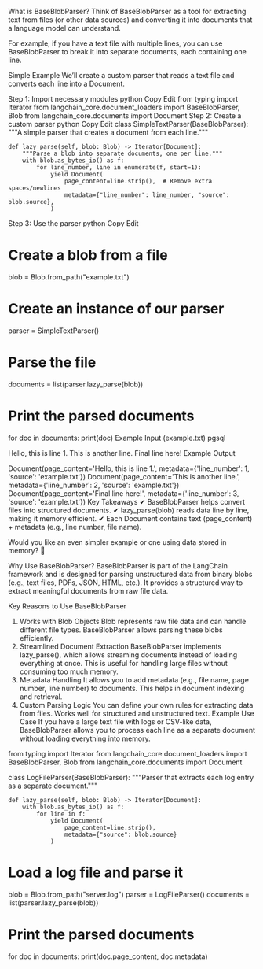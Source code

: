 What is BaseBlobParser?
Think of BaseBlobParser as a tool for extracting text from files (or other data sources) and converting it into documents that a language model can understand.

For example, if you have a text file with multiple lines, you can use BaseBlobParser to break it into separate documents, each containing one line.

Simple Example
We’ll create a custom parser that reads a text file and converts each line into a Document.

Step 1: Import necessary modules
python
Copy
Edit
from typing import Iterator
from langchain_core.document_loaders import BaseBlobParser, Blob
from langchain_core.documents import Document
Step 2: Create a custom parser
python
Copy
Edit
class SimpleTextParser(BaseBlobParser):
    """A simple parser that creates a document from each line."""

    def lazy_parse(self, blob: Blob) -> Iterator[Document]:
        """Parse a blob into separate documents, one per line."""
        with blob.as_bytes_io() as f:
            for line_number, line in enumerate(f, start=1):
                yield Document(
                    page_content=line.strip(),  # Remove extra spaces/newlines
                    metadata={"line_number": line_number, "source": blob.source},
                )
Step 3: Use the parser
python
Copy
Edit
# Create a blob from a file
blob = Blob.from_path("example.txt")

# Create an instance of our parser
parser = SimpleTextParser()

# Parse the file
documents = list(parser.lazy_parse(blob))

# Print the parsed documents
for doc in documents:
    print(doc)
Example Input (example.txt)
pgsql


Hello, this is line 1.
This is another line.
Final line here!
Example Output

Document(page_content='Hello, this is line 1.', metadata={'line_number': 1, 'source': 'example.txt'})
Document(page_content='This is another line.', metadata={'line_number': 2, 'source': 'example.txt'})
Document(page_content='Final line here!', metadata={'line_number': 3, 'source': 'example.txt'})
Key Takeaways
✔ BaseBlobParser helps convert files into structured documents.
✔ lazy_parse(blob) reads data line by line, making it memory efficient.
✔ Each Document contains text (page_content) + metadata (e.g., line number, file name).

Would you like an even simpler example or one using data stored in memory? 🚀



Why Use BaseBlobParser?
BaseBlobParser is part of the LangChain framework and is designed for parsing unstructured data from binary blobs (e.g., text files, PDFs, JSON, HTML, etc.). It provides a structured way to extract meaningful documents from raw file data.

Key Reasons to Use BaseBlobParser
1. Works with Blob Objects
Blob represents raw file data and can handle different file types.
BaseBlobParser allows parsing these blobs efficiently.
2. Streamlined Document Extraction
BaseBlobParser implements lazy_parse(), which allows streaming documents instead of loading everything at once.
This is useful for handling large files without consuming too much memory.
3. Metadata Handling
It allows you to add metadata (e.g., file name, page number, line number) to documents.
This helps in document indexing and retrieval.
4. Custom Parsing Logic
You can define your own rules for extracting data from files.
Works well for structured and unstructured text.
Example Use Case
If you have a large text file with logs or CSV-like data, BaseBlobParser allows you to process each line as a separate document without loading everything into memory.

from typing import Iterator
from langchain_core.document_loaders import BaseBlobParser, Blob
from langchain_core.documents import Document

class LogFileParser(BaseBlobParser):
    """Parser that extracts each log entry as a separate document."""
    
    def lazy_parse(self, blob: Blob) -> Iterator[Document]:
        with blob.as_bytes_io() as f:
            for line in f:
                yield Document(
                    page_content=line.strip(),
                    metadata={"source": blob.source}
                )

# Load a log file and parse it
blob = Blob.from_path("server.log")
parser = LogFileParser()
documents = list(parser.lazy_parse(blob))

# Print the parsed documents
for doc in documents:
    print(doc.page_content, doc.metadata)
